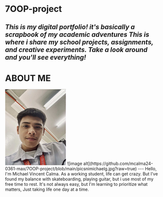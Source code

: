 # 7OOP-project
*This is my digital portfolio! it's basically a scrapbook of my academic adventures This is where i share my school projects, assignments, and creative experiments. Take a look around and you'll see everything!*
---
# **ABOUT ME**
<img src="https://github.com/mcalma24-0361-max/7OOP-project/blob/main/picsnimichaelg.jpg?raw=true" width="200" height="250">
![image alt](https://github.com/mcalma24-0361-max/7OOP-project/blob/main/picsnimichaelg.jpg?raw=true)
---
Hello, I'm Michael Vincent Calma. As a working student, life can get crazy. But I've found my balance with skateboarding, playing guitar, but i use most of my free time to rest. It's not always easy, but I'm learning to prioritize what matters, Just taking life one day at a time. 
